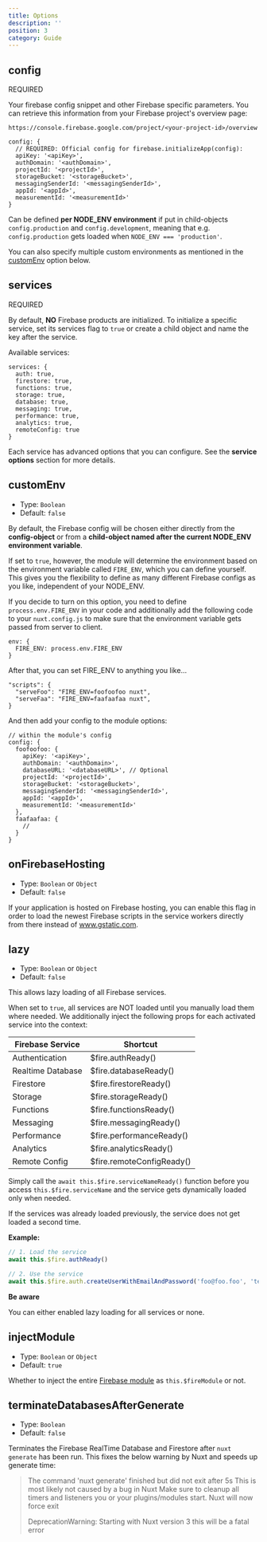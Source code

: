 ```yaml
---
title: Options
description: ''
position: 3
category: Guide
---
```


## config

<badge>REQUIRED</badge>

Your firebase config snippet and other Firebase specific parameters. You can retrieve this information from your Firebase project's overview page:

`https://console.firebase.google.com/project/<your-project-id>/overview`

```js[nuxt.config.js]
config: {
  // REQUIRED: Official config for firebase.initializeApp(config):
  apiKey: '<apiKey>',
  authDomain: '<authDomain>',
  projectId: '<projectId>',
  storageBucket: '<storageBucket>',
  messagingSenderId: '<messagingSenderId>',
  appId: '<appId>',
  measurementId: '<measurementId>'
}
```

<alert type="info">

Can be defined **per NODE_ENV environment** if put in child-objects `config.production` and `config.development`, meaning that e.g. `config.production` gets loaded when `NODE_ENV === 'production'`.

You can also specify multiple custom environments as mentioned in the [customEnv](/guide/options#customenv) option below.

</alert>

## services

<badge>REQUIRED</badge>

By default, **NO** Firebase products are initialized. To initialize a specific service, set its services flag to `true` or create a child object and name the key after the service.

Available services:

```js[nuxt.config.js]
services: {
  auth: true,
  firestore: true,
  functions: true,
  storage: true,
  database: true,
  messaging: true,
  performance: true,
  analytics: true,
  remoteConfig: true
}
```

Each service has advanced options that you can configure. See the **service options** section for more details.

## customEnv

- Type: `Boolean`
- Default: `false`

By default, the Firebase config will be chosen either directly from the **config-object** or from a **child-object named after the current NODE_ENV environment variable**.

If set to `true`, however, the module will determine the environment based on the environment variable called `FIRE_ENV`, which you can define yourself. This gives you the flexibility to define as many different Firebase configs as you like, independent of your NODE_ENV.

<alert type="warning">

If you decide to turn on this option, you need to define `process.env.FIRE_ENV` in your code and additionally add the following code to your `nuxt.config.js` to make sure that the environment variable gets passed from server to client.

</alert>

```js[nuxt.config.js]
env: {
  FIRE_ENV: process.env.FIRE_ENV
}
```

After that, you can set FIRE_ENV to anything you like...

```js[package.json]
"scripts": {
  "serveFoo": "FIRE_ENV=foofoofoo nuxt",
  "serveFaa": "FIRE_ENV=faafaafaa nuxt",
}
```

And then add your config to the module options:

```js[nuxt.config.js]
// within the module's config
config: {
  foofoofoo: {
    apiKey: '<apiKey>',
    authDomain: '<authDomain>',
    databaseURL: '<databaseURL>', // Optional
    projectId: '<projectId>',
    storageBucket: '<storageBucket>',
    messagingSenderId: '<messagingSenderId>',
    appId: '<appId>',
    measurementId: '<measurementId>'
  },
  faafaafaa: {
    //
  }
}
```

## onFirebaseHosting

- Type: `Boolean` or `Object`
- Default: `false`

If your application is hosted on Firebase hosting, you can enable this flag in order to load the newest Firebase scripts in the service workers directly from there instead of www.gstatic.com.

## lazy

- Type: `Boolean` or `Object`
- Default: `false`

This allows lazy loading of all Firebase services.

When set to `true`, all services are NOT loaded until you manually load them where needed. We additionally inject the following props for each activated service into the context:

| Firebase Service  | Shortcut                  |
| ----------------- | ------------------------- |
| Authentication    | $fire.authReady()         |
| Realtime Database | $fire.databaseReady()     |
| Firestore         | $fire.firestoreReady()    |
| Storage           | $fire.storageReady()      |
| Functions         | $fire.functionsReady()    |
| Messaging         | $fire.messagingReady()    |
| Performance       | $fire.performanceReady()  |
| Analytics         | $fire.analyticsReady()    |
| Remote Config     | $fire.remoteConfigReady() |

Simply call the `await this.$fire.serviceNameReady()` function before you access `this.$fire.serviceName` and the service gets dynamically loaded only when needed.

If the services was already loaded previously, the service does not get loaded a second time.

**Example:**

```js
// 1. Load the service
await this.$fire.authReady()

// 2. Use the service
await this.$fire.auth.createUserWithEmailAndPassword('foo@foo.foo', 'test')
```

<alert>
<p><b>Be aware</b></p>
You can either enabled lazy loading for all services or none.
</alert>

## injectModule

- Type: `Boolean` or `Object`
- Default: `true`

Whether to inject the entire [Firebase module](/guide/usage#firemodule) as `this.$fireModule` or not.

## terminateDatabasesAfterGenerate

- Type: `Boolean`
- Default: `false`

Terminates the Firebase RealTime Database and Firestore after `nuxt generate` has been run. This fixes the below warning by Nuxt and speeds up generate time:

> The command 'nuxt generate' finished but did not exit after 5s
> This is most likely not caused by a bug in Nuxt
> Make sure to cleanup all timers and listeners you or your plugins/modules start.
> Nuxt will now force exit
>
> DeprecationWarning: Starting with Nuxt version 3 this will be a fatal error
